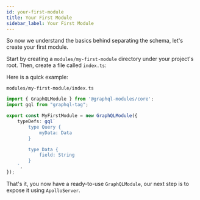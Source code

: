 ```yaml
---
id: your-first-module
title: Your First Module
sidebar_label: Your First Module
---
```


So now we understand the basics behind separating the schema, let's create your first module.

Start by creating a `modules/my-first-module` directory under your project's root. Then, create a file called `index.ts`:

Here is a quick example:

`modules/my-first-module/index.ts`
```typescript
import { GraphQLModule } from '@graphql-modules/core';
import gql from "graphql-tag";

export const MyFirstModule = new GraphQLModule({
    typeDefs: gql`
        type Query {
            myData: Data
        }

        type Data {
            field: String
        }
    `,
});
```

That's it, you now have a ready-to-use `GraphQLModule`, our next step is to expose it using `ApolloServer`.
